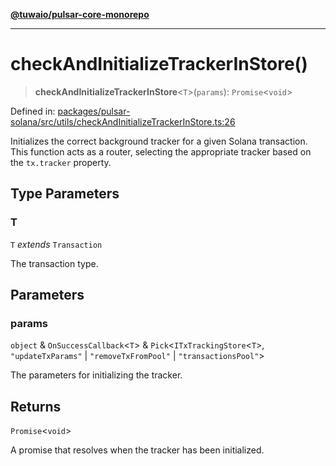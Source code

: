 [**@tuwaio/pulsar-core-monorepo**](../../../README.md)

***

# checkAndInitializeTrackerInStore()

> **checkAndInitializeTrackerInStore**\<`T`\>(`params`): `Promise`\<`void`\>

Defined in: [packages/pulsar-solana/src/utils/checkAndInitializeTrackerInStore.ts:26](https://github.com/TuwaIO/pulsar-core/blob/e8765c9c53b3d4580e23a5f3c1c11c08696663ba/packages/pulsar-solana/src/utils/checkAndInitializeTrackerInStore.ts#L26)

Initializes the correct background tracker for a given Solana transaction.
This function acts as a router, selecting the appropriate tracker based on the `tx.tracker` property.

## Type Parameters

### T

`T` *extends* `Transaction`

The transaction type.

## Parameters

### params

`object` & `OnSuccessCallback`\<`T`\> & `Pick`\<`ITxTrackingStore`\<`T`\>, `"updateTxParams"` \| `"removeTxFromPool"` \| `"transactionsPool"`\>

The parameters for initializing the tracker.

## Returns

`Promise`\<`void`\>

A promise that resolves when the tracker has been initialized.
